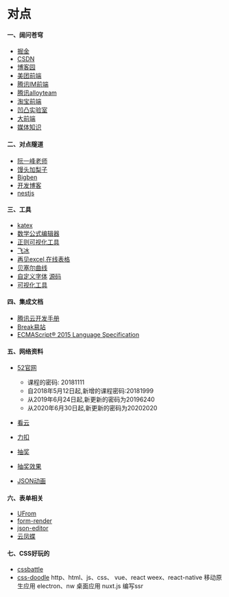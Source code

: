 # 对点

#### 一、阔问苍穹
+ [掘金](https://juejin.im/)
+ [CSDN](https://www.csdn.net/)
+ [博客园](https://www.cnblogs.com/)
+ [美团前端](https://tech.meituan.com/tags/%E5%89%8D%E7%AB%AF.html)
+ [腾讯IM前端](https://imweb.io/)
+ [腾讯alloyteam](http://www.alloyteam.com/page/0/)
+ [淘宝前端](https://fed.taobao.org/)
+ [凹凸实验室](https://aotu.io/)
+ [大前端](http://www.daqianduan.com/front/javascript)
+ [媒体知识](https://www.yuque.com/webmedia/handbook/video-bit-rate)

#### 二、对点隧道
+ [阮一峰老师](http://www.ruanyifeng.com/home.html)
+ [馒头加梨子](https://www.cnblogs.com/yangzhou33/)
+ [Bigben](https://www.cnblogs.com/bigben0123/)
+ [开发博客](http://caibaojian.com/)
+ [nestjs](https://www.itying.com/nestjs/)

#### 三、工具
+ [katex](https://katex.org/)
+ [数学公式编辑器](http://www.wiris.com/editor/demo/en/developers#mathml-latex)
+ [正则可视化工具](https://jex.im/regulex/#!flags=&re=%5E(a%7Cb)*%3F%24)
+ [飞冰](https://ice.work/)
+ [再见excel,在线表格](https://mengshukeji.gitee.io/luckysheetdocs/zh/)
+ [贝塞尔曲线](https://cubic-bezier.com/#.17,.67,.83,.67)
+ [自定义字体](https://fontello.com/) [源码](https://github.com/fontello/fontello)
+ [可视化工具](https://grafana.com/grafana/download)

#### 四、集成文档
+ [腾讯云开发手册](https://cloud.tencent.com/developer/devdocs)
+ [Break易站](https://www.breakyizhan.com/)
+ [ECMAScript® 2015 Language Specification](https://www.ecma-international.org/ecma-262/6.0/#sec-properties-of-the-date-prototype-object)

#### 五、网络资料

+ [52官网](http://www.52download.cn/wpcourse/)
    - 课程的密码: 20181111
    - 自2018年5月12日起,新增的课程密码:20181999
    - 从2019年6月24日起,新更新的密码为20196240
    - 从2020年6月30日起,新更新的密码为20202020

+ [看云](https://www.kancloud.cn/search?q=javascript)
+ [力扣](https://leetcode-cn.com/)
+ [抽奖](https://github.com/luckdraw)
+ [抽奖效果](https://100px.net/demo/wheel/ymc.html)
+ [JSON动画](http://airbnb.io/lottie/#/web)

#### 六、表单相关

+ [UFrom](https://uformjs.org/#/MpI2Ij/dNFzFyTb)
+ [form-render](https://github.com/alibaba/form-render)
+ [json-editor](https://github.com/jdorn/json-editor)
+ [云凤蝶](https://www.yunfengdie.com/doc/dev-guide/package-schema)

#### 七、CSS好玩的

+ [cssbattle](https://cssbattle.dev/)
+ [css-doodle](https://css-doodle.com/)
http、html、js、css、
vue、react
weex、react-native 移动原生应用
electron、nw 桌面应用
nuxt.js 编写ssr
